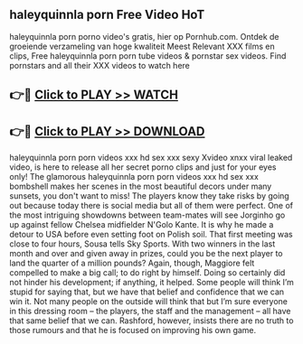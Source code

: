 ## haleyquinnla porn Free Video HoT 

haleyquinnla porn porno video's gratis, hier op Pornhub.com. Ontdek de groeiende verzameling van hoge kwaliteit Meest Relevant XXX films en clips,
Free haleyquinnla porn porn tube videos & pornstar sex videos. Find pornstars and all their XXX videos to watch here


## 👉🔴 [Click to PLAY >> WATCH](http://us.freeplayer.one?title=haleyquinnla_porn&ref=16D)

## 👉🔴 [Click to PLAY >> DOWNLOAD](http://us.freeplayer.one?title=haleyquinnla_porn&ref=16D)


haleyquinnla porn porn videos xxx hd sex xxx sexy Xvideo xnxx viral leaked video, is here to release all her secret porno clips and just for your eyes only! The glamorous haleyquinnla porn porn videos xxx hd sex xxx bombshell makes her scenes in the most beautiful decors under many sunsets, you don't want to miss! The players know they take risks by going out because today there is social media but all of them were perfect. One of the most intriguing showdowns between team-mates will see Jorginho go up against fellow Chelsea midfielder N'Golo Kante. It is why he made a detour to USA before even setting foot on Polish soil. That first meeting was close to four hours, Sousa tells Sky Sports. With two winners in the last month and over and given away in prizes, could you be the next player to land the quarter of a million pounds? Again, though, Maggiore felt compelled to make a big call; to do right by himself. Doing so certainly did not hinder his development; if anything, it helped. Some people will think I’m stupid for saying that, but we have that belief and confidence that we can win it. Not many people on the outside will think that but I’m sure everyone in this dressing room – the players, the staff and the management – all have that same belief that we can. Rashford, however, insists there are no truth to those rumours and that he is focused on improving his own game.